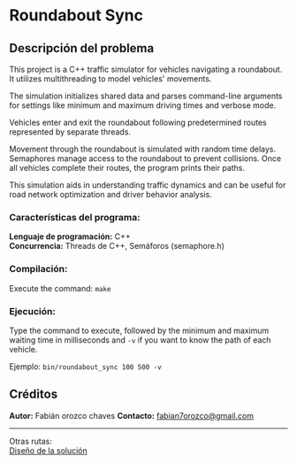 # **Roundabout Sync**

## **Descripción del problema**

This project is a C++ traffic simulator for vehicles navigating a roundabout. It utilizes multithreading to model vehicles' movements.

The simulation initializes shared data and parses command-line arguments for settings like minimum and maximum driving times and verbose mode.

Vehicles enter and exit the roundabout following predetermined routes represented by separate threads.

Movement through the roundabout is simulated with random time delays. Semaphores manage access to the roundabout to prevent collisions. Once all vehicles complete their routes, the program prints their paths. 

This simulation aids in understanding traffic dynamics and can be useful for road network optimization and driver behavior analysis.

### **Características del programa:**

**Lenguaje de programación:** C++  
**Concurrencia:** Threads de C++, Semáforos (semaphore.h)

### **Compilación:**

Execute the command: `make`  

### **Ejecución:**

Type the command to execute, followed by the minimum and maximum waiting time in milliseconds and `-v` if you want to know the path of each vehicle.

Ejemplo:
`bin/roundabout_sync 100 500 -v`

## **Créditos**

**Autor:** Fabián orozco chaves
**Contacto:** <fabian7orozco@gmail.com>

---

Otras rutas:  
[Diseño de la solución](./design/readme.md)
